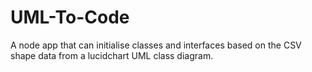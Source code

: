 # UML-To-Code

A node app that can initialise classes and interfaces based on the CSV shape data from a lucidchart UML class diagram.
